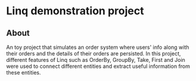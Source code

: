 # Linq demonstration project

## About
An toy project that simulates an order system where users' info along with
their orders and the details of their orders are persisted. In this project,
different features of Linq such as OrderBy, GroupBy, Take, First and Join were
used to connect different entities and extract useful information from these entities. 

